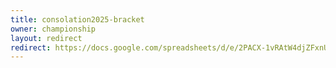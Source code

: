 ```yaml
---
title: consolation2025-bracket
owner: championship
layout: redirect
redirect: https://docs.google.com/spreadsheets/d/e/2PACX-1vRAtW4djZFxnU0w4noKzSmJgANlHDRlFeW82SrN-aiYF-MhG0RwcHmt26R1URzpqjMCo6RAjZzj29Xr/pubhtml?gid=19501958
---
```

